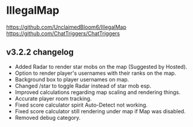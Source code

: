 # IllegalMap
https://github.com/UnclaimedBloom6/IllegalMap  
https://github.com/ChatTriggers/ChatTriggers

v3.2.2 changelog
-----
- Added Radar to render star mobs on the map (Suggested by Hosted).
- Option to render player's usernames with their ranks on the map.
- Background box to player usernames on map.
- Changed /star to toggle Radar instead of star mob esp.
- Improved calculations regarding map scaling and rendering things.
- Accurate player room tracking.
- Fixed score calculator spirit Auto-Detect not working.
- Fixed score calculator still rendering under map if Map was disabled.
- Removed debug category.
